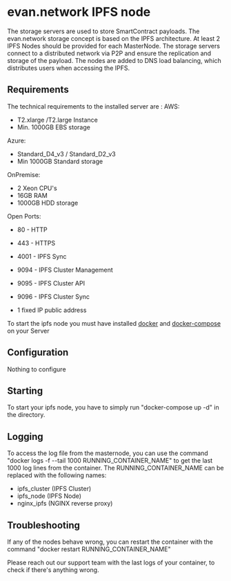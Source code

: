 # evan.network IPFS node

The storage servers are used to store SmartContract payloads. The evan.network storage concept is based on the IPFS architecture. At least 2 IPFS Nodes should be provided for each MasterNode. The storage servers connect to a distributed network via P2P and ensure the replication and storage of the payload. The nodes are added to DNS load balancing, which distributes users when accessing the IPFS. 

## Requirements

The technical requirements to the installed server are :
AWS: 
 - T2.xlarge /T2.large Instance 
 - Min. 1000GB EBS storage

Azure: 
 - Standard_D4_v3 / Standard_D2_v3 
 - Min 1000GB Standard storage 

OnPremise: 
 - 2 Xeon CPU's 
 - 16GB RAM 
 - 1000GB HDD storage

Open Ports: 
 - 80 - HTTP
 - 443 - HTTPS
 - 4001 - IPFS Sync
 - 9094 - IPFS Cluster Management
 - 9095 - IPFS Cluster API
 - 9096 - IPFS Cluster Sync

- 1 fixed IP public address

To start the ipfs node you must have installed [docker](https://www.docker.com/get-docker) and [docker-compose](https://docs.docker.com/compose/install/) on your Server

## Configuration

Nothing to configure

## Starting

To start your ipfs node, you have to simply run "docker-compose up -d" in the directory.

## Logging

To access the log file from the masternode, you can use the command "docker logs -f --tail 1000 RUNNING_CONTAINER_NAME" to get the last 1000 log lines from the container. The RUNNING_CONTAINER_NAME can be replaced with the following names:

- ipfs_cluster (IPFS Cluster)
- ipfs_node (IPFS Node)
- nginx_ipfs (NGINX reverse proxy)

## Troubleshooting

If any of the nodes behave wrong, you can restart the container with the command "docker restart RUNNING_CONTAINER_NAME"

Please reach out our support team with the last logs of your container, to check if there's anything wrong.
